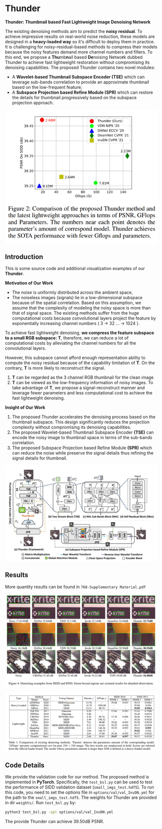 # Thunder
**Thunder: Thumbnail based Fast Lightweight Image Denoising Network**

The existing denoising methods aim to predict the **noisy residual**.
To achieve impressive results on real-world noise reduction, these models are designed in a **heavy-loaded way** so it's difficult to deploy them in practice.
It is challenging for noisy-residual-based methods to compress their models because the noisy features demand more channel numbers and filters.
To this end, we propose a **Thu**mb**n**ail based **De**noising Netwo**r**k dubbed Thunder to achieve fast lightweight restoration without compromising its denoising capabilities.
The proposed Thunder contains two novel modules: 
- A **Wavelet-based Thumbnail Subspace Encoder (TSE)** which can leverage sub-bands correlation to provide an approximate thumbnail based on the low-frequent feature; 
- A **Subspace Projection based Refine Module (SPR)** which can restore the details for thumbnail progressively based on the subspace projection approach.

<p align='center'>  
  <img src='./imgreadm/cmp.png' width='550' />  
</p>


## Introduction
This is some source code and additional visualization examples of our **Thunder**.

**Motivation of Our Work**

- The noise is uniformly distributed across the ambient space, 
- The noiseless images (signals) lie in a low-dimensional subspace because of the spatial correlation.
Based on this assumption, we assume that the complexity of modeling the noisy space is more than that of signal space.
The existing methods suffer from the huge computational costs because convolutional layers project the feature by exponentially increasing channel numbers ( 3 -> 32 ... -> 1024 ).

To achieve fast lightweight denoising, **we compress the feature subspace to a small RGB subspace: T**, therefore, we can reduce a lot of computational costs by alleviating the channel numbers for all the convolutional layers.

However, this subspace cannot afford enough representation ability to compute the noisy residual because of the capability limitation of **T**.
On the contrary, **T** is more likely to reconstruct the signal.

1. **T** can be regarded as the 3 channel RGB thumbnail for the clean image 
2. **T** can be viewed as the low-frequency information of noisy images.
To take advantage of **T**, we propose a signal-reconstruct manner and leverage fewer parameters and less computational cost to achieve the fast lightweight denoising.

**Insight of Our Work**
1. The proposed Thunder accelerates the denoising process based on the thumbnail subspace. This design significantly reduces the projection complexity without compromising its denoising capabilities.
2. The proposed Wavelet-based Thumbnail Subspace Encoder **(TSE)** can encode the noisy image to thumbnail space in terms of the sub-bands correlation.
3. The proposed Subspace Projection based Refine Module **(SPR)** which can reduce the noise while preserve the signal details thus refining the signal details for thumbnail.

<p align='center'>  
  <img src='imgreadm/framework.png' width='880'/>  
</p>

## Results
More quantity results can be found in `768-Supplementary Material.pdf`


<p align='center'>  
  <img src='./imgreadm/vis-results.png' />  
</p>

<p align='center'>
  <img src='imgreadm/results.png'/>  
</p>

## Code Details
We provide the validation code for our method.
The proposed method is implemented in **PyTorch**.
Specifically, the `test_bsl.py` can be used to test the performance of SIDD validation dataset (`small_imgs_test.hdf5`).
To run this code, you need to set the options file in `options/val/val_InvDN.yml` for the path to the `small_imgs_test.hdf5`.
The weights for Thunder are provided in dir `weights/`.
Run `test_bsl.py` by:
``` bash
python3 test_bsl.py -opt options/val/val_InvDN.yml
```
The provide Thunder can achieve 39.50dB PSNR.